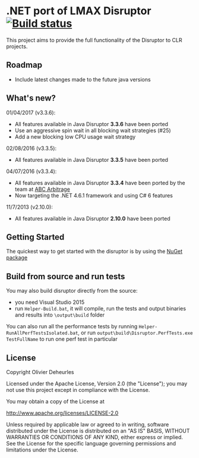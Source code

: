 # .NET port of LMAX Disruptor [![Build status](https://ci.appveyor.com/api/projects/status/pwgyxwrgglkbr6md/branch/master?svg=true)](https://ci.appveyor.com/project/MendelMonteiro/disruptor-net/branch/master)

This project aims to provide the full functionality of the Disruptor to CLR projects.

## Roadmap

* Include latest changes made to the future java versions

## What's new?

01/04/2017 (v3.3.6):

* All features available in Java Disruptor **3.3.6** have been ported
* Use an aggressive spin wait in all blocking wait strategies (#25)
* Add a new blocking low CPU usage wait strategy

02/08/2016 (v3.3.5):

* All features available in Java Disruptor **3.3.5** have been ported

04/07/2016 (v3.3.4):

* All features available in Java Disruptor **3.3.4** have been ported by the team at [ABC Arbitrage](http://abc-arbitrage.com) 
* Now targeting the .NET 4.6.1 framework and using C# 6 features

11/7/2013 (v2.10.0):

* All features available in Java Disruptor **2.10.0** have been ported 

## Getting Started

The quickest way to get started with the disruptor is by using the [NuGet package]

## Build from source and run tests

You may also build disruptor directly from the source:
* you need Visual Studio 2015
* run `Helper-Build.bat`, it will compile, run the tests and output binaries and results into `\output\build` folder

You can also run all the performance tests by running `Helper-RunAllPerfTestsIsolated.bat`, or run `output\build\Disruptor.PerfTests.exe TestFullName` to run one perf test in particular

[NuGet package]: http://nuget.org/packages/Disruptor

## License

Copyright Olivier Deheurles

Licensed under the Apache License, Version 2.0 (the "License"); you may not use this project except in compliance with the License.

You may obtain a copy of the License at

http://www.apache.org/licenses/LICENSE-2.0

Unless required by applicable law or agreed to in writing, software
distributed under the License is distributed on an "AS IS" BASIS,
WITHOUT WARRANTIES OR CONDITIONS OF ANY KIND, either express or implied.
See the License for the specific language governing permissions and
limitations under the License.
